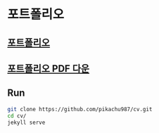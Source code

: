 # 포트폴리오

## [포트폴리오](https://pikachu987.github.io/cv/)

## [포트폴리오 PDF 다운](https://pikachu987.github.io/cv/resources/Gwanho_Kim_CV.pdf?v=1)


## Run

```bash
git clone https://github.com/pikachu987/cv.git
cd cv/
jekyll serve
```